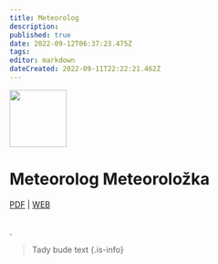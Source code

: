 ```yaml
---
title: Meteorolog
description: 
published: true
date: 2022-09-12T06:37:23.475Z
tags: 
editor: markdown
dateCreated: 2022-09-11T22:22:21.462Z
---
```


<div class="headerimage">
  <img src="https://odborky.skaut.cz/wp-content/uploads/2016/02/Meteorolog02-01-250x250.png" width="100px">
  <h1>Meteorolog Meteoroložka</h1>
    
[PDF](https://odborky.skaut.cz/wp-content/uploads/2016/12/Pracovni-list-Meteorolog_uprava2_nahled01.pdf) | [WEB](https://odborky.skaut.cz/meteorolog/)
</div>
<br>
.

> Tady bude text
{.is-info}
